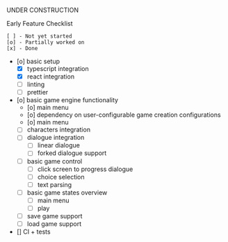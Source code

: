 UNDER CONSTRUCTION

Early Feature Checklist
```
[ ] - Not yet started
[o] - Partially worked on
[x] - Done
```
- [o] basic setup
    - [x] typescript integration
    - [x] react integration
    - [ ] linting
    - [ ] prettier
- [o] basic game engine functionality
    - [o] main menu
    - [o] dependency on user-configurable game creation configurations
    - [o] main menu
    - [ ] characters integration
    - [ ] dialogue integration
        - [ ] linear dialogue
        - [ ] forked dialogue support
    - [ ] basic game control
        - [ ] click screen to progress dialogue
        - [ ] choice selection
        - [ ] text parsing
    - [ ] basic game states overview
        - [ ] main menu
        - [ ] play
    - [ ] save game support
    - [ ] load game support
- [] CI + tests
